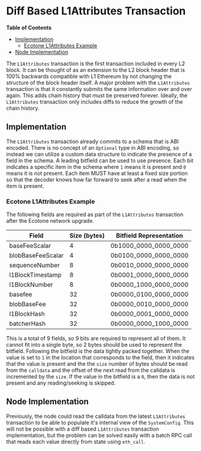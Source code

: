 # Diff Based L1Attributes Transaction

<!-- START doctoc generated TOC please keep comment here to allow auto update -->
<!-- DON'T EDIT THIS SECTION, INSTEAD RE-RUN doctoc TO UPDATE -->
**Table of Contents**

- [Implementation](#implementation)
  - [Ecotone L1Attributes Example](#ecotone-l1attributes-example)
- [Node Implementation](#node-implementation)

<!-- END doctoc generated TOC please keep comment here to allow auto update -->

The `L1Attributes` transaction is the first transaction included in every L2 block.
It can be thought of as an extension to the L2 block header that is 100% backwards
compatible with L1 Ethereum by not changing the structure of the block header itself.
A major problem with the `L1Attributes` transaction is that it constantly submits the
same information over and over again. This adds chain history that must be preserved
forever. Ideally, the `L1Attributes` transaction only includes diffs to reduce the
growth of the chain history.

## Implementation

The `L1Attributes` transaction already commits to a schema that is ABI encoded.
There is no concept of an `Optional` type in ABI encoding, so instead we can
utilize a custom data structure to indicate the presence of a field in the schema.
A leading bitfield can be used to use presence. Each bit indicates a specific item
in the schema where `1` means it is present and `0` means it is not present. Each
item MUST have at least a fixed size portion so that the decoder knows how far
forward to seek after a read when the item is present.

### Ecotone L1Attributes Example

The following fields are required as part of the `L1Attributes` transaction after
the Ecotone network upgrade.

| Field             | Size (bytes) | Bitfield Representation  |
| ----------------- | ------------ | ------------------------ |
| baseFeeScalar     | 4            | 0b1000\_0000\_0000\_0000 |
| blobBaseFeeScalar | 4            | 0b0100\_0000\_0000\_0000 |
| sequenceNumber    | 8            | 0b0010\_0000\_0000\_0000 |
| l1BlockTimestamp  | 8            | 0b0001\_0000\_0000\_0000 |
| l1BlockNumber     | 8            | 0b0000\_1000\_0000\_0000 |
| basefee           | 32           | 0b0000\_0100\_0000\_0000 |
| blobBaseFee       | 32           | 0b0000\_0010\_0000\_0000 |
| l1BlockHash       | 32           | 0b0000\_0001\_0000\_0000 |
| batcherHash       | 32           | 0b0000\_0000\_1000\_0000 |

This is a total of 9 fields, so 9 bits are required to represent all of them.
It cannot fit into a single byte, so 2 bytes should be used to represent the bitfield.
Following the bitfield is the data tightly packed together.
When the value is set to `1` in the location that corresponds to the field, then
it indicates that the value is present and the the `size` number of bytes should
be read from the `calldata` and the offset of the next read from the calldata is
incremented by the `size`. If the value in the bitfield is a `0`, then the data
is not present and any reading/seeking is skipped.

## Node Implementation

Previously, the node could read the calldata from the latest `L1Attributes` transaction
to be able to populate it's internal view of the `SystemConfig`. This will not be possible
with a diff based `L1Attributes` transaction implementation, but the problem can be solved
easily with a batch RPC call that reads each value directly from state using `eth_call`.
